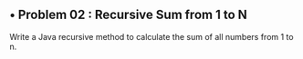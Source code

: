 ## • Problem 02 :  Recursive Sum from 1 to N

Write a Java recursive method to calculate the sum of all numbers from 1 to n.
